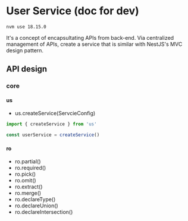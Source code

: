 # User Service (doc for dev)

```cli
nvm use 18.15.0
```

It's a concept of encapsultating APIs from back-end. Via centralized management of APIs, create a service that is similar with NestJS's MVC design pattern.

## API design

### core

#### us

- us.createService(ServcieConfig)

```ts
import { createService } from 'us'

const userService = createService()
```

#### ro

- ro.partial()
- ro.required()
- ro.pick()
- ro.omit()
- ro.extract()
- ro.merge()
- ro.declareType()
- ro.declareUnion()
- ro.declareIntersection()
